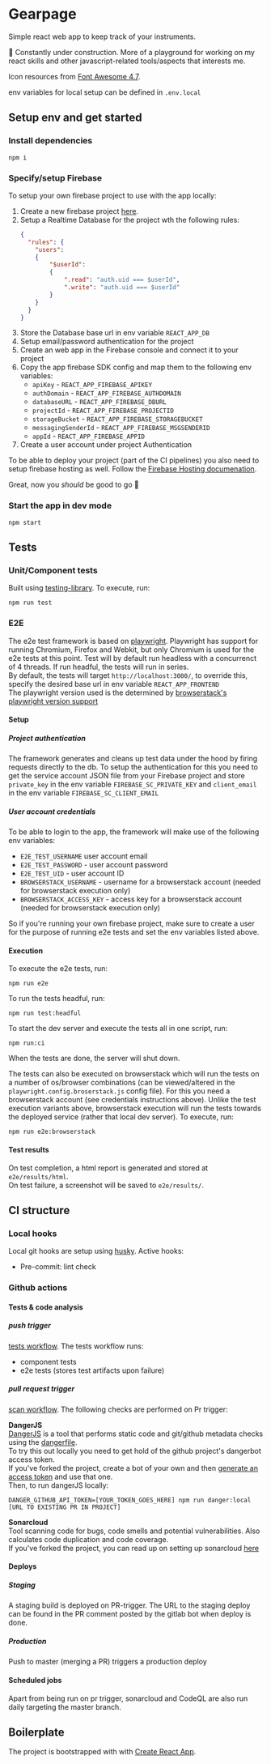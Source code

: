 # Gearpage
Simple react web app to keep track of your instruments.

:construction: Constantly under construction. More of a playground for working on my react skills and other javascript-related tools/aspects that interests me.

Icon resources from [Font Awesome 4.7](https://fontawesome.com/v4.7.0/).  

env variables for local setup can be defined in `.env.local`

## Setup env and get started
### Install dependencies
```
npm i
```
### Specify/setup Firebase  
To setup your own firebase project to use with the app locally:
1. Create a new firebase project [here](https://console.firebase.google.com/u/0/). 
2. Setup a Realtime Database for the project wth the following rules:
    ``` json
    {
      "rules": {
        "users":
        {
            "$userId":
            {
                ".read": "auth.uid === $userId",
                ".write": "auth.uid === $userId"
            }
        }
      }
    }
    ```
3. Store the Database base url in env variable `REACT_APP_DB`
4. Setup email/password authentication for the project
5. Create an web app in the Firebase console and connect it to your project
6. Copy the app firebase SDK config and map them to the following env variables:
   - `apiKey` - `REACT_APP_FIREBASE_APIKEY`
   - `authDomain` - `REACT_APP_FIREBASE_AUTHDOMAIN`
   - `databaseURL` - `REACT_APP_FIREBASE_DBURL`
   - `projectId` - `REACT_APP_FIREBASE_PROJECTID`
   - `storageBucket` - `REACT_APP_FIREBASE_STORAGEBUCKET`
   - `messagingSenderId` - `REACT_APP_FIREBASE_MSGSENDERID`
   - `appId` - `REACT_APP_FIREBASE_APPID`
7. Create a user account under project Authentication

To be able to deploy your project (part of the CI pipelines) you also need to setup firebase hosting as well.
Follow the [Firebase Hosting documenation](https://firebase.google.com/docs/hosting).  

Great, now you _should_ be good to go :tada:

### Start the app in dev mode
```
npm start
```
## Tests

### Unit/Component tests
Built using [testing-library](https://testing-library.com/). To execute, run:  
```
npm run test
```

### E2E
The e2e test framework is based on [playwright](https://playwright.dev/). Playwright has support for running Chromium, Firefox and Webkit, but only Chromium is used for the e2e tests at this point. Test will by default run headless with a concurrenct of 4 threads. If run headful, the tests will run in series.  
By default, the tests will target `http://localhost:3000/`, to override this, specify the desired base url in env variable `REACT_APP_FRONTEND`  
The playwright version used is the determined by [browserstack's playwright version support](https://www.browserstack.com/docs/automate/playwright/playwright-browser-compatibility)

#### Setup

##### Project authentication
The framework generates and cleans up test data under the hood by firing requests directly to the db. To setup the authentication for this you need to get the service account JSON file from your Firebase project and store `private_key` in the env variable `FIREBASE_SC_PRIVATE_KEY` and `client_email` in the env variable `FIREBASE_SC_CLIENT_EMAIL`

##### User account credentials
To be able to login to the app, the framework will make use of the following env variables:
- `E2E_TEST_USERNAME` user account email
- `E2E_TEST_PASSWORD` - user account password
- `E2E_TEST_UID` - user account ID
- `BROWSERSTACK_USERNAME` - username for a browserstack account (needed for browserstack execution only)
- `BROWSERSTACK_ACCESS_KEY` - access key for a browserstack account (needed for browserstack execution only)


So if you're running your own firebase project, make sure to create a user for the purpose of running e2e tests and set the env variables listed above.
#### Execution

To execute the e2e tests, run:
```
npm run e2e
```
To run the tests headful, run:
```
npm run test:headful
```
To start the dev server and execute the tests all in one script, run:
```
npm run:ci
```
When the tests are done, the server will shut down.  

The tests can also be executed on browserstack which will run the tests on a number of os/browser combinations (can be viewed/altered in the `playwright.config.broserstack.js` config file). For this you need a browserstack account (see credentials instructions above). Unlike the test execution variants above, browserstack execution will run the tests towards the deployed service (rather that local dev server). To execute, run:
```
npm run e2e:browserstack
```

#### Test results
On test completion, a html report is generated and stored at `e2e/results/html`.  
On test failure, a screenshot will be saved to `e2e/results/`.  
## CI structure

### Local hooks
Local git hooks are setup using [husky](https://www.npmjs.com/package/husky). Active hooks:  
- Pre-commit: lint check
### Github actions

#### Tests & code analysis
##### push trigger
[tests workflow](.github/workflows/tests.yml). The tests workflow runs:  
- component tests
- e2e tests (stores test artifacts upon failure)
##### pull request trigger
[scan workflow](.github/workflows/scan.yml).
The following checks are performed on Pr trigger:

**DangerJS**  
[DangerJS](https://danger.systems/js/) is a tool that performs static code and git/github metadata checks using the [dangerfile](dangerfile.js).  
To try this out locally you need to get hold of the github project's dangerbot access token.  
If you've forked the project, create a bot of your own and then [generate an access token](https://danger.systems/js/guides/getting_started.html#tokens-for-oss-projects) and use that one.  
Then, to run dangerJS locally:
```
DANGER_GITHUB_API_TOKEN=[YOUR_TOKEN_GOES_HERE] npm run danger:local [URL TO EXISTING PR IN PROJECT]
```

**Sonarcloud**  
Tool scanning code for bugs, code smells and potential vulnerabilities. Also calculates code duplication and code coverage.  
If you've forked the project, you can read up on setting up sonarcloud [here](https://sonarcloud.io/github)

#### Deploys
##### Staging
A staging build is deployed on PR-trigger. The URL to the staging deploy can be found in the 
PR comment posted by the gitlab bot when deploy is done.
##### Production
Push to master (merging a PR) triggers a production deploy

#### Scheduled jobs
Apart from being run on pr trigger, sonarcloud and CodeQL are also run daily targeting the master branch.
## Boilerplate
The project is bootstrapped with with [Create React App](https://github.com/facebook/create-react-app).
